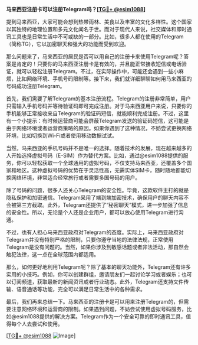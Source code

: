 **马来西亚注册卡可以注册Telegram吗？[[TG💪+ @esim1088](https://t.me/s/esim1088)]**

提到马来西亚，大家可能会想到热带雨林、美食以及丰富的文化多样性。这个国家以其独特的地理位置和多元文化闻名于世。而对于现代人来说，社交媒体和即时通讯工具也是日常生活中不可或缺的一部分。比如，很多人都在使用的Telegram（简称TG），它以加密聊天和强大的功能而受到欢迎。

那么问题来了，马来西亚的居民是否可以用自己的注册卡来使用Telegram呢？答案是肯定的！只要你的马来西亚注册卡是有效的，并且能正常接收短信或电话验证，就可以轻松注册Telegram。不过，在实际操作中，可能还会遇到一些小麻烦，比如网络环境、手机号码限制等。接下来，我们就详细聊聊如何用马来西亚的号码成功注册Telegram。

首先，我们需要了解Telegram的基本注册流程。Telegram的注册非常简单，用户只需输入手机号码并等待验证码即可完成注册。对于马来西亚用户来说，只要你的手机能够正常接收来自Telegram的验证码短信，就能顺利完成注册。不过，这里有一个小提示：有时候运营商可能会屏蔽Telegram发送的验证码短信，这可能是由于网络环境或者运营商策略的原因。如果你遇到了这种情况，不妨尝试更换网络环境，比如切换到Wi-Fi或者使用移动数据试试。

当然，马来西亚的手机号码并不是唯一的选择。随着技术的发展，现在越来越多的人开始选择虚拟号码（E-SIM）作为替代方案。比如，通过@esim1088提供的服务，你可以轻松获取一个全球通用的虚拟号码，不仅支持马来西亚，还覆盖多个国家和地区。这种虚拟号码的优势在于灵活性高，无需实体SIM卡，随时随地都能切换网络环境，非常适合经常旅行或者需要多国号码的用户。

除了号码的问题，很多人还关心Telegram的安全性。毕竟，这款软件主打的就是隐私保护和加密通信。Telegram采用了端到端加密技术，确保用户的聊天内容不会被第三方截取。此外，Telegram还提供了“秘密聊天”模式，进一步加强了信息的安全性。所以，无论是个人还是企业用户，都可以放心使用Telegram进行沟通。

不过，也有人担心马来西亚政府对Telegram的态度。实际上，马来西亚政府对Telegram并没有特别严格的限制，只要你遵守当地的法律法规，正常使用Telegram是没有问题的。当然，如果你涉及到敏感话题或者非法活动，那自然会触犯法律，这一点在全球范围内都适用。

那么，如何更好地利用Telegram呢？除了基本的聊天功能外，Telegram还有许多实用的小技巧。例如，你可以创建群组，邀请朋友们一起讨论学习或者娱乐；也可以订阅频道，获取最新的新闻资讯或者行业动态。此外，Telegram还支持文件传输、语音通话等功能，完全可以满足日常生活中的各种需求。

最后，我们再来总结一下。马来西亚的注册卡是可以用来注册Telegram的，但需要注意网络环境和运营商的限制。如果遇到问题，不妨尝试使用虚拟号码服务，比如@esim1088提供的解决方案。Telegram作为一个安全可靠的即时通讯工具，值得每个人去尝试和使用。

[[TG💪+ @esim1088](https://t.me/s/esim1088) ![Image](https://i.postimg.cc/4NQfJmqS/Snipaste-2025-05-13-00-14-12.png)]
